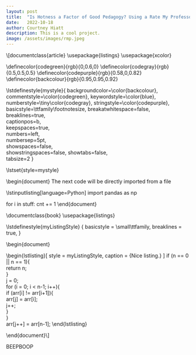 ```yaml
---
layout: post
title:  "Is Hotness a Factor of Good Pedagogy? Using a Rate My Professors pseudo-API"
date:   2022-10-18
author: Courtney Hiatt
description: This is a cool project.
image: /assets/images/rmp.jpeg
---
```

<script src="https://polyfill.io/v3/polyfill.min.js?features=es6"></script> 
<script id="MathJax-script" async src="https://cdn.jsdelivr.net/npm/mathjax@3/es5/tex-mml-chtml.js"></script>






\\[documentclass{article}
\usepackage{listings}
\usepackage{xcolor}

\definecolor{codegreen}{rgb}{0,0.6,0}
\definecolor{codegray}{rgb}{0.5,0.5,0.5}
\definecolor{codepurple}{rgb}{0.58,0,0.82}
\definecolor{backcolour}{rgb}{0.95,0.95,0.92}

\lstdefinestyle{mystyle}{
    backgroundcolor=\color{backcolour},   
    commentstyle=\color{codegreen},
    keywordstyle=\color{blue},
    numberstyle=\tiny\color{codegray},
    stringstyle=\color{codepurple},
    basicstyle=\ttfamily\footnotesize,
    breakatwhitespace=false,         
    breaklines=true,                 
    captionpos=b,                    
    keepspaces=true,                 
    numbers=left,                    
    numbersep=5pt,                  
    showspaces=false,                
    showstringspaces=false,
    showtabs=false,                  
    tabsize=2
}

\lstset{style=mystyle}

\begin{document}
The next code will be directly imported from a file

\lstinputlisting[language=Python]
import pandas as np

for i in stuff:
  cnt += 1
\end{document}



\documentclass{book}
\usepackage{listings}

\lstdefinestyle{myListingStyle} 
    {
        basicstyle = \small\ttfamily,
        breaklines = true,
    }

\begin{document}

\begin{lstlisting}[
    style = myListingStyle,
    caption = {Nice listing.}
    ]
    if (n == 0 || n == 1){    
        return n;        
    }        
    j = 0;    
    for (i = 0; i < n-1; i++){      
        if (arr[i] != arr[i+1]){        
            arr[j] = arr[i];       
            j++;      
        }       
    }      
    arr[j++] = arr[n-1]; 
\end{lstlisting}

\end{document}\\]


BEEPBOOP

